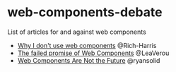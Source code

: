 # web-components-debate
List of articles for and against web components

- [Why I don't use web components](https://dev.to/richharris/why-i-don-t-use-web-components-2cia) @Rich-Harris
- [The failed promise of Web Components](https://lea.verou.me/blog/2020/09/the-failed-promise-of-web-components/) @LeaVerou
- [Web Components Are Not the Future](https://dev.to/ryansolid/web-components-are-not-the-future-48bh) @ryansolid
